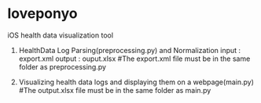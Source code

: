 # loveponyo
iOS health data visualization tool

1. HealthData Log Parsing(preprocessing.py) and Normalization input : export.xml output : ouput.xlsx
   #The export.xml file must be in the same folder as preprocessing.py

2. Visualizing health data logs and displaying them on a webpage(main.py)
   #The output.xlsx file must be in the same folder as main.py
